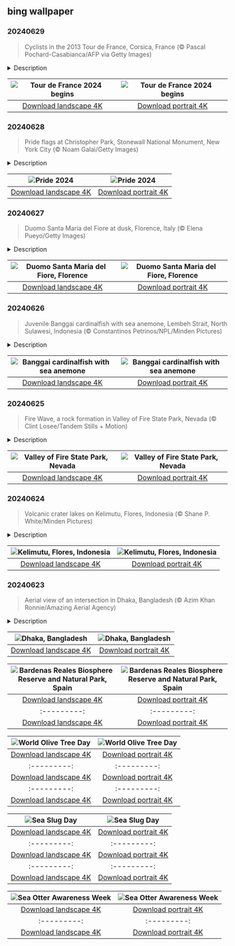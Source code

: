 ## bing wallpaper

### 20240629

> Cyclists in the 2013 Tour de France, Corsica, France (© Pascal Pochard-Casabianca/AFP via Getty Images)

<details>
<summary>Description</summary>

> It's time to get pedaling. The Tour de France, the world's most famous bike race, is starting today. Beginning in Florence, Italy, the 2024 Tour will cover 2,170 miles and will be a little different from previous years. The final finish line has always been in Paris; however, this year the French capital will be busy getting ready for the Olympic Games so the race will end in Nice, on France's Mediterranean coast.
> 
> The route changes every year but always follows the same format: 21 day-long stages held over 23 or 24 days to give the riders a few rest days. The race covers a range of terrains, and there are always mountain stages in the Alps and the Pyrenees. The Tour de France has passed through every French region, including the French island of Corsica for the 100th edition in 2013. In today's image, riders take on the third stage of the 2013 Tour, between Ajaccio and Calvi on Corsica.
> 
> 

</details>

| ![Tour de France 2024 begins](https://cn.bing.com/th?id=OHR.TourCorsica_EN-US3437831281_UHD.jpg&pid=hp&w=400&h=224&rs=1&c=4) | ![Tour de France 2024 begins](https://cn.bing.com/th?id=OHR.TourCorsica_EN-US3437831281_1080x1920.jpg&pid=hp&w=155&h=315&rs=1&c=4) |
|:---------:|:---------:|
| [Download landscape 4K](https://cn.bing.com/th?id=OHR.TourCorsica_EN-US3437831281_UHD.jpg) | [Download portrait 4K](https://cn.bing.com/th?id=OHR.TourCorsica_EN-US3437831281_1080x1920.jpg) |

### 20240628

> Pride flags at Christopher Park, Stonewall National Monument, New York City (© Noam Galai/Getty Images)

<details>
<summary>Description</summary>

> Fifty-five years ago today, an act of resistance marked a turning point in the fight for LGBTQIA+ rights. In the early hours of June 28, 1969, New York City Police raided the Stonewall Inn, a gay bar in Greenwich Village. At the time, homosexuality was illegal, and such raids were common. However, that night, the patrons of the Stonewall Inn, fed up with the continued harassment, stood their ground. Violence escalated, leading to clashes between protesters and police. In the following days, there was more rioting as people gathered to protest the raids.
> 
> On June 28 the following year, gay pride marches were held in New York City, Los Angeles, and Chicago to mark the anniversary of the riots. Similar marches began to be held annually across the US and the rest of the world. June 28 is now celebrated as International LGBTQIA+ Pride Day. In 2016, the Stonewall Inn, Christopher Park, and nearby streets were officially dedicated as the Stonewall National Monument. So, today is the perfect time to remember those who have fought for LGBTQIA+ rights before, during, and after Stonewall.
> 
> 

</details>

| ![Pride 2024](https://cn.bing.com/th?id=OHR.ChristopherPark_EN-US9362447266_UHD.jpg&pid=hp&w=400&h=224&rs=1&c=4) | ![Pride 2024](https://cn.bing.com/th?id=OHR.ChristopherPark_EN-US9362447266_1080x1920.jpg&pid=hp&w=155&h=315&rs=1&c=4) |
|:---------:|:---------:|
| [Download landscape 4K](https://cn.bing.com/th?id=OHR.ChristopherPark_EN-US9362447266_UHD.jpg) | [Download portrait 4K](https://cn.bing.com/th?id=OHR.ChristopherPark_EN-US9362447266_1080x1920.jpg) |

### 20240627

> Duomo Santa Maria del Fiore at dusk, Florence, Italy (© Elena Pueyo/Getty Images)

<details>
<summary>Description</summary>

> Welcome to Florence, the cradle of the Renaissance. Let the Cathedral of Santa Maria del Fiore transport you through time. More than just a church, this Gothic structure, with its red-tiled dome, is steeped in centuries of history. Built over an older cathedral, construction began in 1296 under the supervision of architect Arnolfo di Cambio. Italian architect Filippo Brunelleschi engineered its dome, the largest brick dome ever constructed. Its completion in 1436 was the final stage of the cathedral's construction. It's not just the outside that dazzles; inside there are artistic treasures to discover, from Giorgio Vasari's fresco 'The Last Judgment' to Paolo Uccello's intricate clock face. The cathedral complex is also home to the Baptistery, a small basilica, and Giotto's Campanile, a free-standing bell tower.
> 
> Step inside, and you're walking on history—every visit gives a glimpse of the past and a demonstration of human potential.
> 
> 

</details>

| ![Duomo Santa Maria del Fiore, Florence](https://cn.bing.com/th?id=OHR.FlorenceDuomo_EN-US1448955167_UHD.jpg&pid=hp&w=400&h=224&rs=1&c=4) | ![Duomo Santa Maria del Fiore, Florence](https://cn.bing.com/th?id=OHR.FlorenceDuomo_EN-US1448955167_1080x1920.jpg&pid=hp&w=155&h=315&rs=1&c=4) |
|:---------:|:---------:|
| [Download landscape 4K](https://cn.bing.com/th?id=OHR.FlorenceDuomo_EN-US1448955167_UHD.jpg) | [Download portrait 4K](https://cn.bing.com/th?id=OHR.FlorenceDuomo_EN-US1448955167_1080x1920.jpg) |

### 20240626

> Juvenile Banggai cardinalfish with sea anemone, Lembeh Strait, North Sulawesi, Indonesia (© Constantinos Petrinos/NPL/Minden Pictures)

<details>
<summary>Description</summary>

> Dive deep beneath the waves surrounding the Banggai Islands in Indonesia and meet the Banggai cardinalfish. Cardinalfish have tiny, shimmery bodies with black vertical stripes and white-edged fins, which help to disguise them. Unlike some finned creatures that migrate long distances, these pint-sized fish inhabit a small world, rarely straying far from their local reefs.
> 
> Each young cardinalfish begins life being guarded by their fathers, who carry the eggs in their mouths for up to 30 days to shield them from the aquatic perils. Within these jaws, young fish embark on a silent metamorphosis, soon to emerge, ready to explore the currents. In their early stages, they form dense schools for protection against predators and hide among the spines of sea urchins and anemones. The diet of these opportunistic feeders primarily consists of small fish, crustaceans, and plankton. Their existence whispers tales of resilience—a creature to cherish and protect for the spectacle of life it presents.
> 
> 

</details>

| ![Banggai cardinalfish with sea anemone](https://cn.bing.com/th?id=OHR.CardinalfishAnemone_EN-US1278259894_UHD.jpg&pid=hp&w=400&h=224&rs=1&c=4) | ![Banggai cardinalfish with sea anemone](https://cn.bing.com/th?id=OHR.CardinalfishAnemone_EN-US1278259894_1080x1920.jpg&pid=hp&w=155&h=315&rs=1&c=4) |
|:---------:|:---------:|
| [Download landscape 4K](https://cn.bing.com/th?id=OHR.CardinalfishAnemone_EN-US1278259894_UHD.jpg) | [Download portrait 4K](https://cn.bing.com/th?id=OHR.CardinalfishAnemone_EN-US1278259894_1080x1920.jpg) |

### 20240625

> Fire Wave, a rock formation in Valley of Fire State Park, Nevada (© Clint Losee/Tandem Stills + Motion)

<details>
<summary>Description</summary>

> Amid the arid expanse of the Mojave Desert in Nevada lies Valley of Fire State Park. Named after its red Aztec Sandstone, an Early Jurassic formation made from ancient sand dunes, the park stretches across 46,000 acres. Featured on our homepage is one of its highlights, Fire Wave, a geological marvel that appears like a frozen wave with its red, pink, and white stripes.
> 
> In the park, you will also come across mysterious petroglyphs, rock carvings left by the Ancestral Puebloans, farmers from the nearby Moapa Valley. It is likely they practiced hunting and performed religious ceremonies in this area. If you are a history buff, you might want to try and decode the messages carved on the rock faces. This forbidding landscape is also home to ancient, petrified trees, natural sandstone arches, and narrow slot canyons carved by water over millions of years.
> 
> 

</details>

| ![Valley of Fire State Park, Nevada](https://cn.bing.com/th?id=OHR.FireWave_EN-US1154414797_UHD.jpg&pid=hp&w=400&h=224&rs=1&c=4) | ![Valley of Fire State Park, Nevada](https://cn.bing.com/th?id=OHR.FireWave_EN-US1154414797_1080x1920.jpg&pid=hp&w=155&h=315&rs=1&c=4) |
|:---------:|:---------:|
| [Download landscape 4K](https://cn.bing.com/th?id=OHR.FireWave_EN-US1154414797_UHD.jpg) | [Download portrait 4K](https://cn.bing.com/th?id=OHR.FireWave_EN-US1154414797_1080x1920.jpg) |

### 20240624

> Volcanic crater lakes on Kelimutu, Flores, Indonesia (© Shane P. White/Minden Pictures)

<details>
<summary>Description</summary>

> Atop Kelimutu, a volcano on the Indonesian island of Flores, sit three lakes, each with its own hue and folklore. Volcanic vents deep within the Earth release steam and gas that alter the lakes' mineral compositions, creating different colors, which can change independently. The westernmost lake, Tiwu Ata Bupu (Lake of Old People), not pictured, normally has a dark blue hue. Meanwhile, Tiwu Ko'o Fai Nuwa Muri (Lake of Young Men and Maidens), tends to be light green or light blue and Tiwu Ata Polo (Bewitched or Enchanted Lake) can be red, dark green, blue or brown. The local Lio people revere these lakes, believing them to be the resting place of souls.
> 
> 
> 
> 

</details>

| ![Kelimutu, Flores, Indonesia](https://cn.bing.com/th?id=OHR.FloresIsland_EN-US1042279828_UHD.jpg&pid=hp&w=400&h=224&rs=1&c=4) | ![Kelimutu, Flores, Indonesia](https://cn.bing.com/th?id=OHR.FloresIsland_EN-US1042279828_1080x1920.jpg&pid=hp&w=155&h=315&rs=1&c=4) |
|:---------:|:---------:|
| [Download landscape 4K](https://cn.bing.com/th?id=OHR.FloresIsland_EN-US1042279828_UHD.jpg) | [Download portrait 4K](https://cn.bing.com/th?id=OHR.FloresIsland_EN-US1042279828_1080x1920.jpg) |

### 20240623

> Aerial view of an intersection in Dhaka, Bangladesh (© Azim Khan Ronnie/Amazing Aerial Agency)

<details>
<summary>Description</summary>

> Welcome to Dhaka, capital of Bangladesh. This South Asian megacity on the Ganges Delta, home to over 10.2 million people, is one of the world's most densely populated cities. Dhaka has been nicknamed 'City of Mosques' because of the hundreds of elegant minarets that dot the city. Here, the cheers from football and cricket stadiums fill the air, and colorfully decorated rickshaws, recognized by UNESCO as an important example of cultural heritage, meander through the streets. Even by rickshaw, it might take you a while to reach your destination: Dhaka has been recognized as the world's slowest city. So, whether you're weaving through its alleys or sampling its spicy street foods, take the time to savor everything Dhaka has to offer.
> 
> 
> 
> 

</details>

| ![Dhaka, Bangladesh](https://cn.bing.com/th?id=OHR.DhakaBangladesh_EN-US0835586345_UHD.jpg&pid=hp&w=400&h=224&rs=1&c=4) | ![Dhaka, Bangladesh](https://cn.bing.com/th?id=OHR.DhakaBangladesh_EN-US0835586345_1080x1920.jpg&pid=hp&w=155&h=315&rs=1&c=4) |
|:---------:|:---------:|
| [Download landscape 4K](https://cn.bing.com/th?id=OHR.DhakaBangladesh_EN-US0835586345_UHD.jpg) | [Download portrait 4K](https://cn.bing.com/th?id=OHR.DhakaBangladesh_EN-US0835586345_1080x1920.jpg) | make it an important site for scientific research and conservation efforts. If you wish to discover a place where natural beauty meets wild surprises around every bend, Bardenas Reales should be on your bucket list!
> 
> 

</details>

| ![Bardenas Reales Biosphere Reserve and Natural Park, Spain](https://cn.bing.com/th?id=OHR.BardenasBiosphere_EN-US6936891495_UHD.jpg&pid=hp&w=400&h=224&rs=1&c=4) | ![Bardenas Reales Biosphere Reserve and Natural Park, Spain](https://cn.bing.com/th?id=OHR.BardenasBiosphere_EN-US6936891495_1080x1920.jpg&pid=hp&w=155&h=315&rs=1&c=4) |
|:---------:|:---------:|
| [Download landscape 4K](https://cn.bing.com/th?id=OHR.BardenasBiosphere_EN-US6936891495_UHD.jpg) | [Download portrait 4K](https://cn.bing.com/th?id=OHR.BardenasBiosphere_EN-US6936891495_1080x1920.jpg) |D.jpg) | [Download portrait 4K](https://cn.bing.com/th?id=OHR.LesBravesNormandy_EN-US6707866678_1080x1920.jpg) |789937_1080x1920.jpg&pid=hp&w=155&h=315&rs=1&c=4) |
|:---------:|:---------:|
| [Download landscape 4K](https://cn.bing.com/th?id=OHR.Cecropia_EN-US9602789937_UHD.jpg) | [Download portrait 4K](https://cn.bing.com/th?id=OHR.Cecropia_EN-US9602789937_1080x1920.jpg) |though olive trees do not grow very tall, usually no more than 30 feet, they live a very long time. One of the oldest known trees in the world, in Portugal, is believed to be 3,350 years old. Many live for millennia, their trunks growing thick and gnarled, and their branches bearing fruit century after century. As civilizations rise and fall around them, these hardy trees remain resilient and steadfast.
> 
> 

</details>

| ![World Olive Tree Day](https://cn.bing.com/th?id=OHR.OliveTreeDay_EN-US9460125670_UHD.jpg&pid=hp&w=400&h=224&rs=1&c=4) | ![World Olive Tree Day](https://cn.bing.com/th?id=OHR.OliveTreeDay_EN-US9460125670_1080x1920.jpg&pid=hp&w=155&h=315&rs=1&c=4) |
|:---------:|:---------:|
| [Download landscape 4K](https://cn.bing.com/th?id=OHR.OliveTreeDay_EN-US9460125670_UHD.jpg) | [Download portrait 4K](https://cn.bing.com/th?id=OHR.OliveTreeDay_EN-US9460125670_1080x1920.jpg) |pid=hp&w=155&h=315&rs=1&c=4) |
|:---------:|:---------:|
| [Download landscape 4K](https://cn.bing.com/th?id=OHR.MonksMound_EN-US9323884241_UHD.jpg) | [Download portrait 4K](https://cn.bing.com/th?id=OHR.MonksMound_EN-US9323884241_1080x1920.jpg) |](https://cn.bing.com/th?id=OHR.Calacas_EN-US6430903741_UHD.jpg) | [Download portrait 4K](https://cn.bing.com/th?id=OHR.Calacas_EN-US6430903741_1080x1920.jpg) |.com/th?id=OHR.SealRiver_EN-US6267835630_1080x1920.jpg&pid=hp&w=155&h=315&rs=1&c=4) |
|:---------:|:---------:|
| [Download landscape 4K](https://cn.bing.com/th?id=OHR.SealRiver_EN-US6267835630_UHD.jpg) | [Download portrait 4K](https://cn.bing.com/th?id=OHR.SealRiver_EN-US6267835630_1080x1920.jpg) |e a more fitting name. Someone call Terry.
> 
> 

</details>

| ![Sea Slug Day](https://cn.bing.com/th?id=OHR.SeaAngel_EN-US5531672696_UHD.jpg&pid=hp&w=400&h=224&rs=1&c=4) | ![Sea Slug Day](https://cn.bing.com/th?id=OHR.SeaAngel_EN-US5531672696_1080x1920.jpg&pid=hp&w=155&h=315&rs=1&c=4) |
|:---------:|:---------:|
| [Download landscape 4K](https://cn.bing.com/th?id=OHR.SeaAngel_EN-US5531672696_UHD.jpg) | [Download portrait 4K](https://cn.bing.com/th?id=OHR.SeaAngel_EN-US5531672696_1080x1920.jpg) |OHR.DarkSkyAcadia_EN-US6966527964_1080x1920.jpg) |.bing.com/th?id=OHR.GoldenJellyfish_EN-US6743816471_1080x1920.jpg&pid=hp&w=155&h=315&rs=1&c=4) |
|:---------:|:---------:|
| [Download landscape 4K](https://cn.bing.com/th?id=OHR.GoldenJellyfish_EN-US6743816471_UHD.jpg) | [Download portrait 4K](https://cn.bing.com/th?id=OHR.GoldenJellyfish_EN-US6743816471_1080x1920.jpg) |ng.com/th?id=OHR.LastDollarRoad_EN-US7923638318_UHD.jpg&pid=hp&w=400&h=224&rs=1&c=4) | ![First day of autumn](https://cn.bing.com/th?id=OHR.LastDollarRoad_EN-US7923638318_1080x1920.jpg&pid=hp&w=155&h=315&rs=1&c=4) |
|:---------:|:---------:|
| [Download landscape 4K](https://cn.bing.com/th?id=OHR.LastDollarRoad_EN-US7923638318_UHD.jpg) | [Download portrait 4K](https://cn.bing.com/th?id=OHR.LastDollarRoad_EN-US7923638318_1080x1920.jpg) |ppers who hunted otters to near extinction before they were protected by law. Although sea otter populations have rebounded, they are still considered endangered. Otters live along the Pacific Coast of North America, from California up to Alaska. Although they can walk on land, they almost never find the need or desire to, even when it's nap time. When they're ready for a snooze, they'll raft up, wrap themselves in a strand of kelp to keep them from drifting away, and recline on the world's biggest waterbed.

</details>

| ![Sea Otter Awareness Week](https://cn.bing.com/th?id=OHR.SitkaOtters_EN-US7714053956_UHD.jpg&pid=hp&w=400&h=224&rs=1&c=4) | ![Sea Otter Awareness Week](https://cn.bing.com/th?id=OHR.SitkaOtters_EN-US7714053956_1080x1920.jpg&pid=hp&w=155&h=315&rs=1&c=4) |
|:---------:|:---------:|
| [Download landscape 4K](https://cn.bing.com/th?id=OHR.SitkaOtters_EN-US7714053956_UHD.jpg) | [Download portrait 4K](https://cn.bing.com/th?id=OHR.SitkaOtters_EN-US7714053956_1080x1920.jpg) |oo_EN-US7569665443_UHD.jpg&pid=hp&w=400&h=224&rs=1&c=4) | ![World Bamboo Day](https://cn.bing.com/th?id=OHR.ArashiyamaBamboo_EN-US7569665443_1080x1920.jpg&pid=hp&w=155&h=315&rs=1&c=4) |
|:---------:|:---------:|
| [Download landscape 4K](https://cn.bing.com/th?id=OHR.ArashiyamaBamboo_EN-US7569665443_UHD.jpg) | [Download portrait 4K](https://cn.bing.com/th?id=OHR.ArashiyamaBamboo_EN-US7569665443_1080x1920.jpg) |